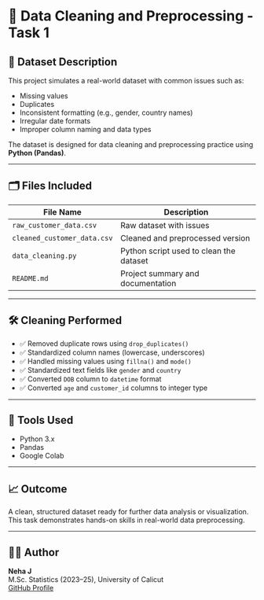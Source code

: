 # 🧹 Data Cleaning and Preprocessing - Task 1

## 📁 Dataset Description
This project simulates a real-world dataset with common issues such as:
- Missing values
- Duplicates
- Inconsistent formatting (e.g., gender, country names)
- Irregular date formats
- Improper column naming and data types

The dataset is designed for data cleaning and preprocessing practice using **Python (Pandas)**.

---

## 🗂️ Files Included
| File Name                  | Description                                |
|---------------------------|--------------------------------------------|
| `raw_customer_data.csv`   | Raw dataset with issues                    |
| `cleaned_customer_data.csv` | Cleaned and preprocessed version         |
| `data_cleaning.py`        | Python script used to clean the dataset    |
| `README.md`               | Project summary and documentation          |

---

## 🛠 Cleaning Performed
- ✅ Removed duplicate rows using `drop_duplicates()`
- ✅ Standardized column names (lowercase, underscores)
- ✅ Handled missing values using `fillna()` and `mode()`
- ✅ Standardized text fields like `gender` and `country`
- ✅ Converted `DOB` column to `datetime` format
- ✅ Converted `age` and `customer_id` columns to integer type

---

## 🧰 Tools Used
- Python 3.x
- Pandas
- Google Colab

---

## 📈 Outcome
A clean, structured dataset ready for further data analysis or visualization. This task demonstrates hands-on skills in real-world data preprocessing.

---

## 👩‍💻 Author
**Neha J**  
M.Sc. Statistics (2023–25), University of Calicut  
[GitHub Profile](https://github.com/Neha-analyst-prog)
